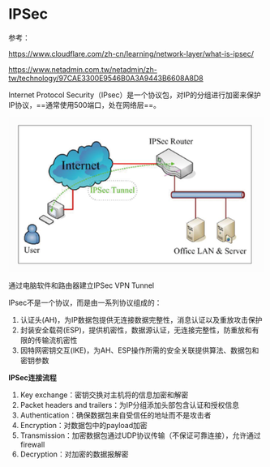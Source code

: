 # IPSec

参考：

https://www.cloudflare.com/zh-cn/learning/network-layer/what-is-ipsec/

https://www.netadmin.com.tw/netadmin/zh-tw/technology/97CAE3300E9546B0A3A9443B6608A8D8

Internet Protocol Security（IPsec）是一个协议包，对IP的分组进行加密来保护IP协议，==通常使用500端口，处在网络层==。

![Snipaste_2021-04-21_12-49-20](https://github.com/dhay3/image-repo/raw/master/20210601/Snipaste_2021-04-21_12-49-20.1ht3jgiy6thc.png)

通过电脑软件和路由器建立IPSec VPN Tunnel

IPsec不是一个协议，而是由一系列协议组成的：

1. 认证头(AH)，为IP数据包提供无连接数据完整性，消息认证以及重放攻击保护
2. 封装安全载荷(ESP)，提供机密性，数据源认证，无连接完整性，防重放和有限的传输流机密性
3. 因特网密钥交互(IKE)，为AH、ESP操作所需的安全关联提供算法、数据包和密钥参数

**IPSec连接流程**

1. Key exchange：密钥交换对主机将的信息加密和解密
2. Packet headers and trailers：为IP分组添加头部包含认证和授权信息
3. Authentication：确保数据包来自受信任的地址而不是攻击者
4. Encryption：对数据包中的payload加密
5. Transmission：加密数据包通过UDP协议传输（不保证可靠连接），允许通过firewall
6. Decryption：对加密的数据报解密

